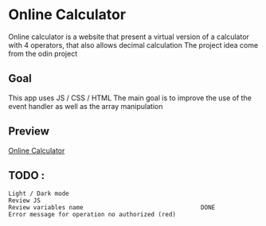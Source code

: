 # Online Calculator

Online calculator is a website that present a virtual version of a calculator with 4 operators, that also allows decimal calculation
The project idea come from the odin project

## Goal

This app uses JS / CSS / HTML
The main goal is to improve the use of the event handler as well as the array manipulation

## Preview

[Online Calculator](https://haveadream1.github.io/calculator/)

## TODO :

    Light / Dark mode  
    Review JS  
    Review variables name                                 DONE
    Error message for operation no authorized (red)  
